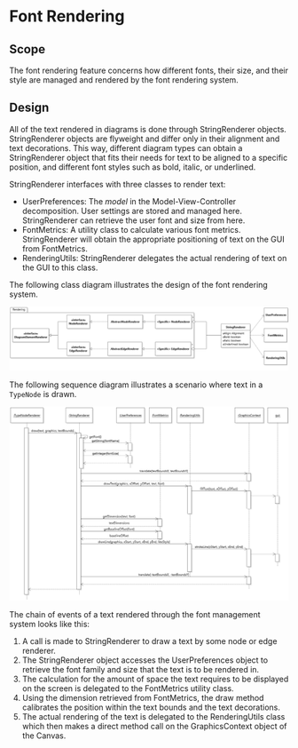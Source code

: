# Font Rendering

## Scope

The font rendering feature concerns how different fonts, their size, and their style are managed and rendered by the font rendering system.

## Design

All of the text rendered in diagrams is done through StringRenderer objects.
StringRenderer objects are flyweight and differ only in their alignment and text decorations. This way, different diagram types can obtain a StringRenderer object that fits their needs for text to be aligned to a specific position, and different font styles such as bold, italic, or underlined.

StringRenderer interfaces with three classes to render text:
* UserPreferences: The _model_ in the Model-View-Controller decomposition. User settings are stored and managed here. StringRenderer can retrieve the user font and size from here.
* FontMetrics: A utility class to calculate various font metrics. StringRenderer will obtain the appropriate positioning of text on the GUI from FontMetrics.
* RenderingUtils: StringRenderer delegates the actual rendering of text on the GUI to this class.

The following class diagram illustrates the design of the font rendering system.

![JetUML Class Diagram](FontRenderingClass.png)



The following sequence diagram illustrates a scenario where text in a `TypeNode` is drawn.

![JetUML Class Diagram](FontRenderingSequence.png)

The chain of events of a text rendered through the font management system looks like this:
1. A call is made to StringRenderer to draw a text by some node or edge renderer.
2. The StringRenderer object accesses the UserPreferences object to retrieve the font family and size that the text is to be rendered in.
3. The calculation for the amount of space the text requires to be displayed on the screen is delegated to the FontMetrics utility class.
4. Using the dimension retrieved from FontMetrics, the draw method calibrates the position within the text bounds and the text decorations.
5. The actual rendering of the text is delegated to the RenderingUtils class which then makes a direct method call on the GraphicsContext object of the Canvas.